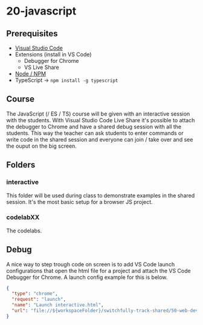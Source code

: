 # 20-javascript

## Prerequisites
- [Visual Studio Code](https://code.visualstudio.com/)
- Extensions (install in VS Code)
  - Debugger for Chrome
  - VS Live Share
- [Node / NPM](https://nodejs.org/en/download/)
- TypeScript &rarr; `npm install -g typescript`

## Course
The JavaScript (/ ES / TS) course will be given with an interactive session with the students. With Visual Studio Code Live Share it's possible to attach the debugger to Chrome and have a shared debug session with all the students. This way the teacher can ask students to enter commands or write code in the shared session and everyone can join / take over and see the ouput on the big screen.

## Folders
### **interactive**
This folder will be used during class to demonstrate examples in the shared session. It's the most basic setup for a browser JS project.

### **codelabXX**
The codelabs.

## Debug
A nice way to step trough code on screen is to add VS Code launch configurations that open the html file for a project and attach the VS Code Debugger for Chrome. A launch config example for this is below.

````json
{
  "type": "chrome",
  "request": "launch",
  "name": "Launch interactive.html",
  "url": "file://${workspaceFolder}/switchfully-track-shared/50-web-development/20-javascript/xx-presentation-code/interactive/interactive.html"
}
````